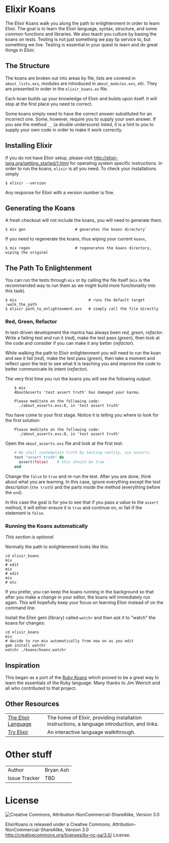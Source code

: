 # Elixir Koans

The Elixir Koans walk you along the path to enlightenment in order to learn Elixir.
The goal is to learn the Elixir language, syntax, structure, and some common
functions and libraries. We also teach you culture by basing the koans on tests.
Testing is not just something we pay lip service to, but something we
live.  Testing is essential in your quest to learn and do great things in Elixir.

## The Structure

The koans are broken out into areas by file, lists are covered in `about_lists.exs`,
modules are introduced in `about_modules.exs`, *etc*.  They are presented in
order in the `elixir_koans.ex` file.

Each koan builds up your knowledge of Elixir and builds upon itself. It will stop at
the first place you need to correct.

Some koans simply need to have the correct answer substituted for an incorrect one.
Some, however, require you to supply your own answer.  If you see the method `__` (a
double underscore) listed, it is a hint to you to supply your own code in order to
make it work correctly.

## Installing Elixir

If you do not have Elixir setup, please visit <http://elixir-lang.org/getting_started/1.html> for
operating system specific instructions.  In order to run the koans, `elixir` is all you need. 
To check your installations simply 

```shell
$ elixir --version
```

Any response for Elixir with a version number is fine.

## Generating the Koans

A fresh checkout will not include the koans, you will need to generate
them.

```shell
$ mix gen                      # generates the koans directory`
```

If you need to regenerate the koans, thus wiping your current `koans`,

```shell
$ mix regen                    # regenerates the koans directory, wiping the original
```

## The Path To Enlightenment

You can run the tests through `mix` or by calling the file itself (`mix` is the
recommended way to run them as we might build more functionality into this task).

```shell
$ mix                                # runs the default target :walk_the_path
$ elixir path_to_enlightenment.exs   # simply call the file directly
```

### Red, Green, Refactor

In test-driven development the mantra has always been *red, green, refactor*.
Write a failing test and run it (*red*), make the test pass (*green*),
then look at the code and consider if you can make it any better (*refactor*).

While walking the path to Elixir enlightenment you will need to run the koan and
see it fail (*red*), make the test pass (*green*), then take a moment
and reflect upon the test to see what it is teaching you and improve the code to
better communicate its intent (*refactor*).

The very first time you run the koans you will see the following output:

```shell
    $ mix
    AboutAsserts 'test assert truth' has damaged your karma.

    Please meditate on the following code:
      ./about_asserts.exs:8, in 'test assert truth'
```

You have come to your first stage. Notice it is telling you where to look for
the first solution:

```shell
    Please meditate on the following code:
      ./about_asserts.exs:8, in 'test assert truth'
```

Open the `about_asserts.exs` file and look at the first test:

```elixir
    # We shall contemplate truth by testing reality, via asserts.
    test "assert truth" do
      assert(false)    # this should be true
    end
```

Change the `false` to `true` and re-run the test.  After you are
done, think about what you are learning.  In this case, ignore everything except
the test description (`the truth`) and the parts inside the method (everything
before the `end`).

In this case the goal is for you to see that if you pass a value to the `assert`
method, it will either ensure it is `true` and continue on, or fail if
the statement is `false`.

### Running the Koans automatically

*This section is optional.*

Normally the path to enlightenment looks like this:

    cd elixir_koans
    mix
    # edit
    mix
    # edit
    mix
    # etc

If you prefer, you can keep the koans running in the background so that after you
make a change in your editor, the koans will immediately run again. This will
hopefully keep your focus on learning Elixir instead of on the command line.

Install the Elixir gem (library) called `watchr` and then ask it to
"watch" the koans for changes:

    cd elixir_koans
    mix
    # decide to run mix automatically from now on as you edit
    gem install watchr
    watchr ./koans/koans.watchr

## Inspiration

This began as a port of the [Ruby Koans](https://github.com/neo/ruby_koans) which 
proved to be a great way to learn the essentials of the Ruby language.  Many thanks 
to Jim Weirich and all who contributed to that project.

## Other Resources

<table>
  <tr>
    <td>
      <a href="http://elixir-lang.org">The Elixir Language</a>
    </td>
    <td>The home of Elixir, providing installation instructions, a language introduction, and links.</td>
  </tr>
  <tr>
    <td>
      <a href="http://tryelixir.org/">Try Elixir</a>
    </td>
    <td>An interactive language walkthrough.</td>
  </tr>
</table>


# Other stuff

<table>
  <tr>
    <td>Author</td>
    <td>Bryan Ash</td>
  </tr>
  <tr>
    <td>Issue Tracker</td>
    <td>TBD</td>
  </tr>
</table>

# License

![Creative Commons, Attribution-NonCommercial-ShareAlike, Version 3.0](http://i.creativecommons.org/l/by-nc-sa/3.0/88x31.png)

ElixirKoans is released under a Creative Commons,
Attribution-NonCommercial-ShareAlike, Version 3.0
<http://creativecommons.org/licenses/by-nc-sa/3.0/> License.
